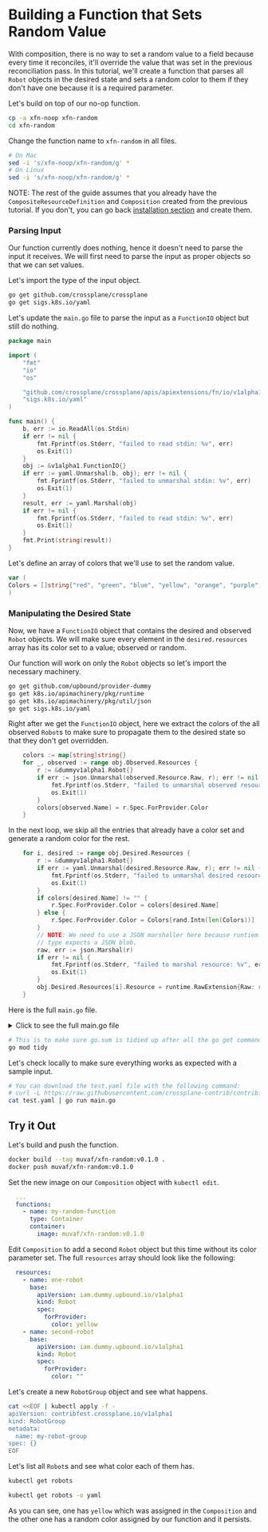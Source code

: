 # Building a Function that Sets Random Value

With composition, there is no way to set a random value to a field because every
time it reconciles, it'll override the value that was set in the previous
reconciliation pass. In this tutorial, we'll create a function that parses all
`Robot` objects in the desired state and sets a random color to them if they
don't have one because it is a required parameter.

Let's build on top of our no-op function.
```bash
cp -a xfn-noop xfn-random
cd xfn-random
```

Change the function name to `xfn-random` in all files.
```bash
# On Mac
sed -i 's/xfn-noop/xfn-random/g' *
# On Linux
sed -i 's/xfn-noop/xfn-random/g' *
```

NOTE: The rest of the guide assumes that you already have the `CompositeResourceDefinition`
and `Composition` created from the previous tutorial. If you don't, you can
go back [installation section](02-xfn-noop.md#installation) and create them.

### Parsing Input

Our function currently does nothing, hence it doesn't need to parse the input it
receives. We will first need to parse the input as proper objects so that we can
set values.

Let's import the type of the input object.
```bash
go get github.com/crossplane/crossplane
go get sigs.k8s.io/yaml
```

Let's update the `main.go` file to parse the input as a `FunctionIO` object but
still do nothing.
```go
package main

import (
	"fmt"
	"io"
	"os"

	"github.com/crossplane/crossplane/apis/apiextensions/fn/io/v1alpha1"
	"sigs.k8s.io/yaml"
)

func main() {
	b, err := io.ReadAll(os.Stdin)
	if err != nil {
		fmt.Fprintf(os.Stderr, "failed to read stdin: %v", err)
		os.Exit(1)
	}
	obj := &v1alpha1.FunctionIO{}
	if err := yaml.Unmarshal(b, obj); err != nil {
		fmt.Fprintf(os.Stderr, "failed to unmarshal stdin: %v", err)
		os.Exit(1)
	}
	result, err := yaml.Marshal(obj)
	if err != nil {
		fmt.Fprintf(os.Stderr, "failed to read stdin: %v", err)
		os.Exit(1)
	}
	fmt.Print(string(result))
}
```

Let's define an array of colors that we'll use to set the random value.
```go
var (
Colors = []string{"red", "green", "blue", "yellow", "orange", "purple", "black", "white"}
)
```

### Manipulating the Desired State

Now, we have a `FunctionIO` object that contains the desired and observed `Robot`
objects. We will make sure every element in the `desired.resources` array has its
color set to a value; observed or random.

Our function will work on only the `Robot` objects so let's import the necessary
machinery.
```bash
go get github.com/upbound/provider-dummy
go get k8s.io/apimachinery/pkg/runtime
go get k8s.io/apimachinery/pkg/util/json
go get sigs.k8s.io/yaml
```

Right after we get the `FunctionIO` object, here we extract the colors of the all
observed `Robot`s to make sure to propagate them to the desired state so that
they don't get overridden.
```go
    colors := map[string]string{}
    for _, observed := range obj.Observed.Resources {
        r := &dummyv1alpha1.Robot{}
        if err := json.Unmarshal(observed.Resource.Raw, r); err != nil {
            fmt.Fprintf(os.Stderr, "failed to unmarshal observed resource: %v", err)
            os.Exit(1)
        }
        colors[observed.Name] = r.Spec.ForProvider.Color
    }
```

In the next loop, we skip all the entries that already have a color set and
generate a random color for the rest.

```go
    for i, desired := range obj.Desired.Resources {
        r := &dummyv1alpha1.Robot{}
        if err := yaml.Unmarshal(desired.Resource.Raw, r); err != nil {
            fmt.Fprintf(os.Stderr, "failed to unmarshal desired resource: %v", err)
            os.Exit(1)
        }
        if colors[desired.Name] != "" {
            r.Spec.ForProvider.Color = colors[desired.Name]
        } else {
            r.Spec.ForProvider.Color = Colors[rand.Intn(len(Colors))]
        }
        // NOTE: We need to use a JSON marshaller here because runtiem.RawExtension
        // type expects a JSON blob.
        raw, err := json.Marshal(r)
        if err != nil {
            fmt.Fprintf(os.Stderr, "failed to marshal resource: %v", err)
            os.Exit(1)
        }
        obj.Desired.Resources[i].Resource = runtime.RawExtension{Raw: raw}
    }
```

Here is the full `main.go` file.
<details>
  <summary>Click to see the full main.go file</summary>

```go
package main

import (
	"fmt"
	"io"
	"math/rand"
	"os"

	"github.com/crossplane/crossplane/apis/apiextensions/fn/io/v1alpha1"
	dummyv1alpha1 "github.com/upbound/provider-dummy/apis/iam/v1alpha1"
	"k8s.io/apimachinery/pkg/runtime"
	"k8s.io/apimachinery/pkg/util/json"
	"sigs.k8s.io/yaml"
)

var (
	Colors = []string{"red", "green", "blue", "yellow", "orange", "purple", "black", "white"}
)

func main() {
	b, err := io.ReadAll(os.Stdin)
	if err != nil {
		fmt.Fprintf(os.Stderr, "failed to read stdin: %v", err)
		os.Exit(1)
	}
	obj := &v1alpha1.FunctionIO{}
	if err := yaml.Unmarshal(b, obj); err != nil {
		fmt.Fprintf(os.Stderr, "failed to unmarshal stdin: %v", err)
		os.Exit(1)
	}
	colors := map[string]string{}
	for _, observed := range obj.Observed.Resources {
		r := &dummyv1alpha1.Robot{}
		if err := json.Unmarshal(observed.Resource.Raw, r); err != nil {
			fmt.Fprintf(os.Stderr, "failed to unmarshal observed resource: %v", err)
			os.Exit(1)
		}
		colors[observed.Name] = r.Spec.ForProvider.Color
	}
	for i, desired := range obj.Desired.Resources {
		r := &dummyv1alpha1.Robot{}
		if err := yaml.Unmarshal(desired.Resource.Raw, r); err != nil {
			fmt.Fprintf(os.Stderr, "failed to unmarshal desired resource: %v", err)
			os.Exit(1)
		}
		if colors[desired.Name] != "" {
			r.Spec.ForProvider.Color = colors[desired.Name]
		} else {
			r.Spec.ForProvider.Color = Colors[rand.Intn(len(Colors))]
		}
		// NOTE: We need to use a JSON marshaller here because runtiem.RawExtension
		// type expects a JSON blob.
		raw, err := json.Marshal(r)
		if err != nil {
			fmt.Fprintf(os.Stderr, "failed to marshal resource: %v", err)
			os.Exit(1)
		}
		obj.Desired.Resources[i].Resource = runtime.RawExtension{Raw: raw}
	}
	result, err := yaml.Marshal(obj)
	if err != nil {
		fmt.Fprintf(os.Stderr, "failed to marshal resulting functionio: %v", err)
		os.Exit(1)
	}
	fmt.Print(string(result))
}
```
</details>

```bash
# This is to make sure go.sum is tidied up after all the go get commands.
go mod tidy
```

Let's check locally to make sure everything works as expected with a sample input.
```bash
# You can download the test.yaml file with the following command:
# curl -L https://raw.githubusercontent.com/crossplane-contrib/contribfest/main/lab-composition-functions/xfn-random/test.yaml > test.yaml
cat test.yaml | go run main.go
```

## Try it Out

Let's build and push the function.
```bash
docker build --tag muvaf/xfn-random:v0.1.0 .
docker push muvaf/xfn-random:v0.1.0
```

Set the new image on our `Composition` object with `kubectl edit`.
```yaml
  ...
  functions:
    - name: my-random-function
      type: Container
      container:
        image: muvaf/xfn-random:v0.1.0
```

Edit `Composition` to add a second `Robot` object but this time without its
color parameter set. The full `resources` array should look like the following:
```yaml
  resources:
    - name: one-robot
      base:
        apiVersion: iam.dummy.upbound.io/v1alpha1
        kind: Robot
        spec:
          forProvider:
            color: yellow
    - name: second-robot
      base:
        apiVersion: iam.dummy.upbound.io/v1alpha1
        kind: Robot
        spec:
          forProvider:
            color: ""
```

Let's create a new `RobotGroup` object and see what happens.
```bash
cat <<EOF | kubectl apply -f -
apiVersion: contribfest.crossplane.io/v1alpha1
kind: RobotGroup
metadata:
  name: my-robot-group
spec: {}
EOF
```

Let's list all `Robot`s and see what color each of them has.
```bash
kubectl get robots
```
```bash
kubectl get robots -o yaml
```

As you can see, one has `yellow` which was assigned in the `Composition` and the
other one has a random color assigned by our function and it persists.